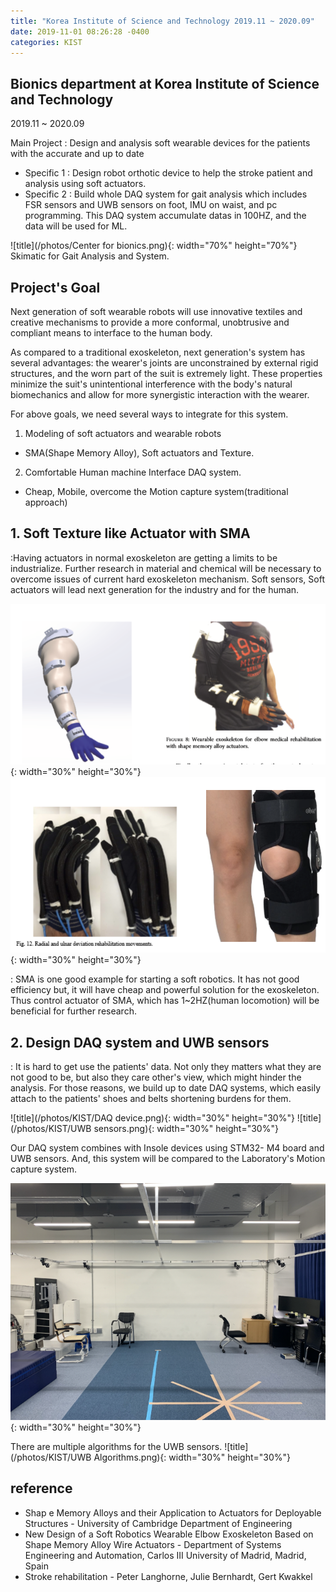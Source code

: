 ```yaml
---
title: "Korea Institute of Science and Technology 2019.11 ~ 2020.09"
date: 2019-11-01 08:26:28 -0400
categories: KIST
---
```


## Bionics department at Korea Institute of Science and Technology
2019.11 ~ 2020.09

Main Project : Design and analysis soft wearable devices for the patients with the accurate and up to date 
- Specific 1 :  Design robot orthotic device to help the stroke patient and analysis using soft actuators.
- Specific 2 :  Build whole DAQ system for gait analysis which includes FSR sensors and UWB sensors on foot, IMU on waist, and pc programming. This DAQ system accumulate datas in 100HZ, and the data will be used for ML.

![title](/photos/Center for bionics.png){: width="70%" height="70%"}
Skimatic for Gait Analysis and System.

## Project's Goal
Next generation of soft wearable robots will use innovative textiles and creative mechanisms to provide a more conformal, unobtrusive and compliant means to interface to the human body.

As compared to a traditional exoskeleton, next generation's system has several advantages: the wearer's joints are unconstrained by external rigid structures, and the worn part of the suit is extremely light.  These properties minimize the suit's unintentional interference with the body's natural biomechanics and allow for more synergistic interaction with the wearer.

For above goals, we need several ways to integrate for this system.

1. Modeling of soft actuators and wearable robots
- SMA(Shape Memory Alloy), Soft actuators and Texture.

2. Comfortable Human machine Interface DAQ system.
- Cheap, Mobile, overcome the Motion capture system(traditional approach)


## 1. Soft Texture like Actuator with SMA
:Having actuators in normal exoskeleton are getting a limits to be industrialize. Further research in material and chemical will be necessary to overcome issues of current hard exoskeleton mechanism. Soft sensors, Soft actuators will lead next generation for the industry and for the human.

![title](/photos/kist_research1.png){: width="30%" height="30%"}
![title](/photos/kist_research2.png){: width="30%" height="30%"}

: SMA is one good example for starting a soft robotics. It has not good efficiency but, it will have cheap and powerful solution for the exoskeleton. Thus control actuator of SMA, which has 1~2HZ(human locomotion) will be beneficial for further research.

## 2. Design DAQ system and UWB sensors
: It is hard to get use the patients' data. Not only they matters what they are not good to be, but also they care other's view, which might hinder the analysis. For those reasons, we build up to date DAQ systems, which easily attach to the patients' shoes and belts shortening burdens for them. 

![title](/photos/KIST/DAQ device.png){: width="30%" height="30%"}
![title](/photos/KIST/UWB sensors.png){: width="30%" height="30%"}

Our DAQ system combines with Insole devices using STM32- M4 board and UWB sensors. And, this system will be compared to the Laboratory's Motion capture system.

![title](/photos/KIST/Testbed.png){: width="30%" height="30%"}

There are multiple algorithms for the UWB sensors.
![title](/photos/KIST/UWB Algorithms.png){: width="30%" height="30%"}


## reference
- Shap e Memory Alloys and their Application to Actuators for Deployable Structures - University of Cambridge Department of Engineering
- New Design of a Soft Robotics Wearable Elbow Exoskeleton Based on Shape Memory Alloy Wire Actuators - Department of Systems Engineering and Automation, Carlos III University of Madrid, Madrid, Spain
- Stroke rehabilitation - Peter Langhorne, Julie Bernhardt, Gert Kwakkel
